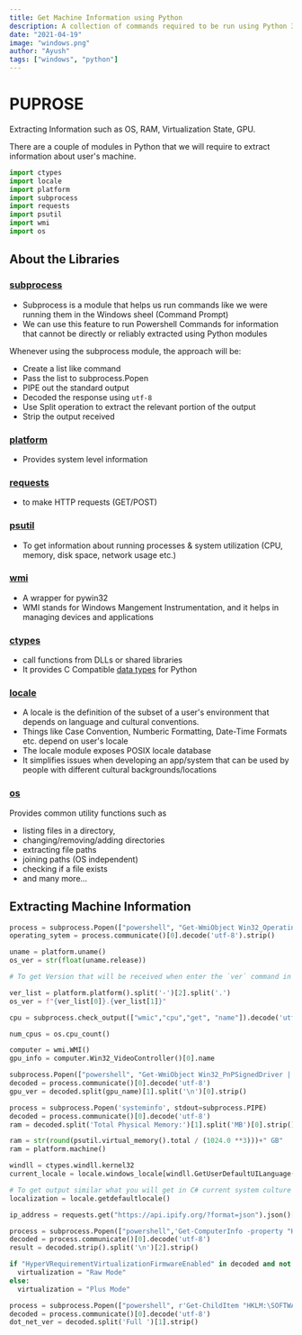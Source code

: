 ```yaml
---
title: Get Machine Information using Python
description: A collection of commands required to be run using Python 3 to extract all relevant Information about a user's machine
date: "2021-04-19"
image: "windows.png"
author: "Ayush"
tags: ["windows", "python"]
---
```


# PUPROSE

Extracting Information such as OS, RAM, Virtualization State, GPU.

There are a couple of modules in Python that we will require to extract information about user's machine.

```py
import ctypes
import locale
import platform
import subprocess
import requests
import psutil
import wmi
import os
```

## About the Libraries

### [subprocess](https://docs.python.org/3/library/subprocess.html)

- Subprocess is a module that helps us run commands like we were running them in the Windows sheel (Command Prompt)
- We can use this feature to run Powershell Commands for information that cannot be directly or reliably extracted using Python modules

Whenever using the subprocess module, the approach will be:

- Create a list like command
- Pass the list to subprocess.Popen
- PIPE out the standard output
- Decoded the response using `utf-8`
- Use Split operation to extract the relevant portion of the output
- Strip the output received

### [platform](https://docs.python.org/3/library/platform.html)

- Provides system level information

### [requests](https://pypi.org/project/requests/)

- to make HTTP requests (GET/POST)

### [psutil](https://psutil.readthedocs.io/en/latest/)

- To get information about running processes & system utilization (CPU, memory, disk space, network usage etc.)

### [wmi](https://pypi.org/project/WMI/)

- A wrapper for pywin32
- WMI stands for Windows Mangement Instrumentation, and it helps in managing devices and applications

### [ctypes](https://docs.python.org/3/library/ctypes.html)

- call functions from DLLs or shared libraries
- It provides C Compatible [data types](https://docs.python.org/3/library/ctypes.html#fundamental-data-types) for Python

### [locale](https://docs.python.org/3/library/locale.html)

- A locale is the definition of the subset of a user's environment that depends on language and cultural conventions.
- Things like Case Convention, Numberic Formatting, Date-Time Formats etc. depend on user's locale
- The locale module exposes POSIX locale database
- It simplifies issues when developing an app/system that can be used by people with different cultural backgrounds/locations

### [os](https://docs.python.org/3/library/os.html)

Provides common utility functions such as

- listing files in a directory,
- changing/removing/adding directories
- extracting file paths
- joining paths (OS independent)
- checking if a file exists
- and many more...

## Extracting Machine Information

```py heading="Full Operating System Name"
process = subprocess.Popen(["powershell", "Get-WmiObject Win32_OperatingSystem | select Caption -ExpandProperty Caption"], stdout=subprocess.PIPE)
operating_sytem = process.communicate()[0].decode('utf-8').strip()
```

```py heading="OS Version (like 10.0, 8.1)"
uname = platform.uname()
os_ver = str(float(uname.release))
```

```py heading="OS Version (similar to running version on cmd)"
# To get Version that will be received when enter the `ver` command in command prompt, we can use platform.platform()

ver_list = platform.platform().split('-')[2].split('.')
os_ver = f"{ver_list[0]}.{ver_list[1]}"
```

```py heading="CPU Name"
cpu = subprocess.check_output(["wmic","cpu","get", "name"]).decode('utf-8').split('\n')[1].strip()
```

```py heading="Number of Processors"
num_cpus = os.cpu_count()
```

```py heading="GPU Name"
computer = wmi.WMI()
gpu_info = computer.Win32_VideoController()[0].name
```

```py heading="GPU Driver Version"
subprocess.Popen(["powershell", "Get-WmiObject Win32_PnPSignedDriver | select devicename, driverversion"], stdout=subprocess.PIPE)
decoded = process.communicate()[0].decode('utf-8')
gpu_ver = decoded.split(gpu_name)[1].split('\n')[0].strip()
```

```py heading='Extracting RAM (excludes ram consumed by Partitions)'
process = subprocess.Popen('systeminfo', stdout=subprocess.PIPE)
decoded = process.communicate()[0].decode('utf-8')
ram = decoded.split('Total Physical Memory:')[1].split('MB')[0].strip().replace(',', '')
```

```py heading="RAM (Total Machine Ram)"
ram = str(round(psutil.virtual_memory().total / (1024.0 **3)))+" GB"
ram = platform.machine()
```

```py heading="OS Locale (like en-in)"
windll = ctypes.windll.kernel32
current_locale = locale.windows_locale[windll.GetUserDefaultUILanguage()]

# To get output similar what you will get in C# current system culture library
localization = locale.getdefaultlocale()
```

```py heading="Public IP Address"
ip_address = requests.get("https://api.ipify.org/?format=json").json()['ip']
```

```py heading="Virtualization (Raw/Plus)"
process = subprocess.Popen(["powershell",'Get-ComputerInfo -property "HyperVRequirementVirtualizationFirmwareEnabled"'],stdout=subprocess.PIPE);
decoded = process.communicate()[0].decode('utf-8')
result = decoded.strip().split('\n')[2].strip()

if "HyperVRequirementVirtualizationFirmwareEnabled" in decoded and not str(result) == "False":
  virtualization = "Raw Mode"
else:
  virtualization = "Plus Mode"
```

```py heading="Dot Net Version (Full)"
process = subprocess.Popen(["powershell", r'Get-ChildItem "HKLM:\SOFTWARE\Microsoft\NET Framework Setup\NDP" -Recurse | Get-ItemProperty -Name version -EA 0 | Where { $_.PSChildName -Match "^(?!S)\p{L}"} | Select PSChildName, version | grep "Full"'], stdout=subprocess.PIPE)
decoded = process.communicate()[0].decode('utf-8')
dot_net_ver = decoded.split('Full ')[1].strip()
```
